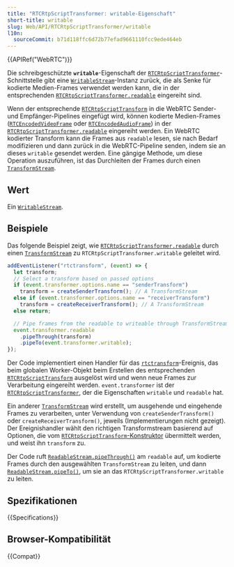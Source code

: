 ```yaml
---
title: "RTCRtpScriptTransformer: writable-Eigenschaft"
short-title: writable
slug: Web/API/RTCRtpScriptTransformer/writable
l10n:
  sourceCommit: b71d118ffc6d72b77efad9661110fcc9ede464eb
---
```


{{APIRef("WebRTC")}}

Die schreibgeschützte **`writable`**-Eigenschaft der [`RTCRtpScriptTransformer`](/de/docs/Web/API/RTCRtpScriptTransformer)-Schnittstelle gibt eine [`WritableStream`](/de/docs/Web/API/WritableStream)-Instanz zurück, die als Senke für kodierte Medien-Frames verwendet werden kann, die in der entsprechenden [`RTCRtpScriptTransformer.readable`](/de/docs/Web/API/RTCRtpScriptTransformer/readable) eingereiht sind.

Wenn der entsprechende [`RTCRtpScriptTransform`](/de/docs/Web/API/RTCRtpScriptTransform) in die WebRTC Sender- und Empfänger-Pipelines eingefügt wird, können kodierte Medien-Frames ([`RTCEncodedVideoFrame`](/de/docs/Web/API/RTCEncodedVideoFrame) oder [`RTCEncodedAudioFrame`](/de/docs/Web/API/RTCEncodedAudioFrame)) in der [`RTCRtpScriptTransformer.readable`](/de/docs/Web/API/RTCRtpScriptTransformer/readable) eingereiht werden.
Ein WebRTC kodierter Transform kann die Frames aus `readable` lesen, sie nach Bedarf modifizieren und dann zurück in die WebRTC-Pipeline senden, indem sie an dieses `writable` gesendet werden.
Eine gängige Methode, um diese Operation auszuführen, ist das Durchleiten der Frames durch einen [`TransformStream`](/de/docs/Web/API/TransformStream).

## Wert

Ein [`WritableStream`](/de/docs/Web/API/WritableStream).

## Beispiele

Das folgende Beispiel zeigt, wie [`RTCRtpScriptTransformer.readable`](/de/docs/Web/API/RTCRtpScriptTransformer/readable) durch einen [`TransformStream`](/de/docs/Web/API/TransformStream) zu `RTCRtpScriptTransformer.writable` geleitet wird.

```js
addEventListener("rtctransform", (event) => {
  let transform;
  // Select a transform based on passed options
  if (event.transformer.options.name == "senderTransform")
    transform = createSenderTransform(); // A TransformStream
  else if (event.transformer.options.name == "receiverTransform")
    transform = createReceiverTransform(); // A TransformStream
  else return;

  // Pipe frames from the readable to writeable through TransformStream
  event.transformer.readable
    .pipeThrough(transform)
    .pipeTo(event.transformer.writable);
});
```

Der Code implementiert einen Handler für das [`rtctransform`](/de/docs/Web/API/DedicatedWorkerGlobalScope/rtctransform_event)-Ereignis, das beim globalen Worker-Objekt beim Erstellen des entsprechenden [`RTCRtpScriptTransform`](/de/docs/Web/API/RTCRtpScriptTransform) ausgelöst wird und wenn neue Frames zur Verarbeitung eingereiht werden.
`event.transformer` ist der [`RTCRtpScriptTransformer`](/de/docs/Web/API/RTCRtpScriptTransformer), der die Eigenschaften `writable` und `readable` hat.

Ein anderer [`TransformStream`](/de/docs/Web/API/TransformStream) wird erstellt, um ausgehende und eingehende Frames zu verarbeiten, unter Verwendung von `createSenderTransform()` oder `createReceiverTransform()`, jeweils (Implementierungen nicht gezeigt).
Der Ereignishandler wählt den richtigen Transformstream basierend auf Optionen, die vom [`RTCRtpScriptTransform`-Konstruktor](/de/docs/Web/API/RTCRtpScriptTransform/RTCRtpScriptTransform) übermittelt werden, und weist ihn `transform` zu.

Der Code ruft [`ReadableStream.pipeThrough()`](/de/docs/Web/API/ReadableStream/pipeThrough) am `readable` auf, um kodierte Frames durch den ausgewählten `TransformStream` zu leiten, und dann [`ReadableStream.pipeTo()`](/de/docs/Web/API/ReadableStream/pipeTo), um sie an das `RTCRtpScriptTransformer.writable` zu leiten.

## Spezifikationen

{{Specifications}}

## Browser-Kompatibilität

{{Compat}}
